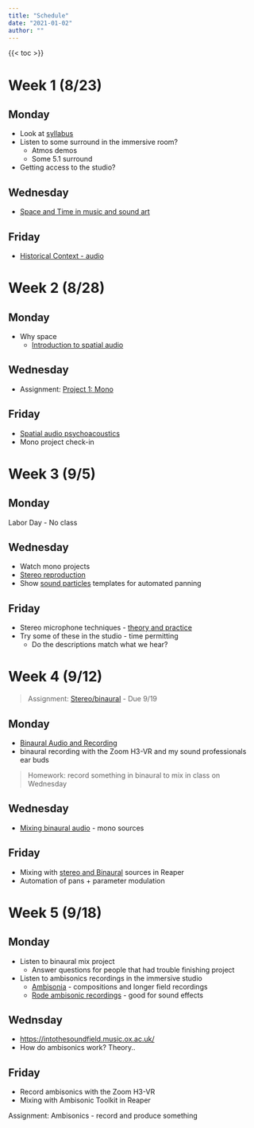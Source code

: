 ```yaml
---
title: "Schedule"
date: "2021-01-02"
author: ""
---
```


{{< toc >}}

# Week 1 (8/23)

## Monday

- Look at [syllabus](../syllabus)
- Listen to some surround in the immersive room?
  - Atmos demos
  - Some 5.1 surround
- Getting access to the studio?

## Wednesday

- [Space and Time in music and sound art](../lectures/week-1/space-and-time/)

## Friday

- [Historical Context - audio](../lectures/week-1/historical-context/)

# Week 2 (8/28)

## Monday

- Why space
  - [Introduction to spatial audio](../lectures/week-2/intro-spatial-audio/)

## Wednesday

- Assignment: [Project 1: Mono](../projects/mono)

## Friday

- [Spatial audio psychoacoustics](../lectures/week-2/spatial-audio-psychoacoustics/)
- Mono project check-in

# Week 3 (9/5)

## Monday

Labor Day - No class

## Wednesday

- Watch mono projects
- [Stereo reproduction](../lectures/week-3/stereo/)
- Show [sound particles](https://soundparticles.com/products/soundparticles/plans) templates for automated panning

## Friday

- Stereo microphone techniques - [theory and practice](../lectures/week-3/recording-stereo/)
- Try some of these in the studio - time permitting
  - Do the descriptions match what we hear?

# Week 4 (9/12)

> Assignment: [Stereo/binaural](../projects/stereo) - Due 9/19

## Monday

- [Binaural Audio and Recording](../lectures/week-4/binaural-recording/)
- binaural recording with the Zoom H3-VR and my sound professionals ear buds

<!-- TODO: create this assignment  -->

> Homework: record something in binaural to mix in class on Wednesday

## Wednesday

- [Mixing binaural audio](../lectures/week-4/mixing-binaural/) - mono sources

## Friday

- Mixing with [stereo and Binaural](../lectures/week-4/atk-stereo/) sources in Reaper
- Automation of pans + parameter modulation

<!-- NOTE: should we go directly to ambisonics from here, then into 5.1 and atmos? I think that makes more sense -->

# Week 5 (9/18)

## Monday

- Listen to binaural mix project
  - Answer questions for people that had trouble finishing project
- Listen to ambisonics recordings in the immersive studio
  - [Ambisonia](https://www.ambisonia.com/) - compositions and longer field recordings
  - [Rode ambisonic recordings](https://library.soundfield.com/) - good for sound effects

## Wednsday

- https://intothesoundfield.music.ox.ac.uk/
- How do ambisonics work? Theory..

## Friday

- Record ambisonics with the Zoom H3-VR
- Mixing with Ambisonic Toolkit in Reaper

Assignment: Ambisonics - record and produce something

<!--



# Week 6 (9/26)

> Read: [Surround Sound Explained: Ambisonics](https://www.soundonsound.com/techniques/surround-sound-explained-part-3) -->

<!--
- Short part on Qaad craze in the 70s and why it failed
- Production and Style
  - Cinema's HIdden Multi-channel history and the origins of digital surround
  - The Sound of 5.1: Aura Aesthetics
  - The look of 5.1: Visual aesthetics
  - Decoding the digital surround style
  - Using the digital surround style
- Analysis
  - Studying multi-channel soundtracks
  - Studying image/sound interaCtions
- Theory
  - Body and voice
  - Apparatus Theory
  - The real and the symbolic


Assignment: [5.1](../projects/quad)

# Week 7 (10/3) -


**Beyond Dolby (Stereo) - Kerins**
> Watch: Disney's Fantasia - the first movie released in Surround, Jurrasic Park (5.1 Surround DTS), Batman Returns (First Dolby Digital 5.1), Last Action hero (7.1 Surround)
- [Multichannel stereo and surround sound systems](x-devonthink-item://2B021C8E-B6CB-47C8-84E4-3388C1BD5ABA?page=94)
- 5.1 mixing in Logic X
  - Listen to 5.1 mixes and
  - Check out a few movies from the library to compare their 5.1 mixes and test whether the surround works without a receiver.
  - make our own

> Read: [Surround Sound Explained: Foundations](https://www.soundonsound.com/techniques/surround-sound-explained-part-1), [Mixing in surround](https://www.soundonsound.com/techniques/surround-sound-explained-part-7), [Surround Production](https://www.soundonsound.com/techniques/surround-sound-explained-part-8)



- Surround micing techniques - [Edwin Pfanzagl-Cardone - The Art and Science of Surround and Stereo Recording\_ Including 3D Audio Techniques-Springer \(2021\)](x-devonthink-item://740930CB-441D-4BA8-9D4B-0BC1147C9A52?page=117)

# Week 8 (10/10) - Introduction to Dolby Atmos

[What is Dolby Atmos](x-devonthink-item://C0053DA0-7721-439A-B23C-2250929ADA34?page=13)

- REad: Atmos Now: Dolby Laboratories, Mixing Ideology and Hollywood Sound Production1 Benjamin Wright from Living Stereo
- What is Dolby Atmos?
  - History
  - Key Aspects of Dolby Atmos
  - Understanding the Playing Field
  - New terminology
- Software & Hardware
- Configuration
- Mixing
  - Panning
  - Metering
- Recording - Master File
  - Concepts
  - Transport and Timecode
  - Recording
  - Setting and Configuration
- Media Files and Codecs
  - Dolby Atmos Master File
  - Re-renders
  - Media File Formats
  - Conversion tool
  - Delivery Codecs
  - Production - Delivery - Playback

> Watch: [Mixing in Dolby Atmos - How it Works](https://www.amazon.com/Mixing-Dolby-Atmos-different-approach/dp/B09PK4F6XV/135-8860982-5856651?content-id=amzn1.sym.7757a8b5-874e-4a67-9d85-54ed32f01737&psc=1), Brave (first movie in Dolby Atmos)

Assignment: do something with atmos

# Week 9 (10/17) -

- Atmos with Logic X
  - Introduction
  - External Renderer
  - Internal Renderer
  - 3D Panning
  - Surround Plugins
- [Dolby atmos: music creation 101](https://professional.dolby.com/music/dolby-atmos-music-creation-101/)

> [Logic Pro - What's new in 10.7 (With in-depth Dolby Atmos Explanations)](https://www.youtube.com/watch?v=-WWhJQNo2zU), [Logic Pro update 10.7.3 (now monitor Dolby Atmos with the Apple Renderer)](https://www.youtube.com/watch?v=PwxXc-J_9R4)

# Week 10 (10/24) - Atmos Movies

- Theatrical
- TV/Series
- Broadcast
- Games

# Monday

Native America Day - No Class

> Watch: [Bob Clearmountain on Immersive Audio](https://www.youtube.com/watch?v=qgTy6geufds)

# Week 11 (10/31) - Atmos Games

- [Atmos with games](https://www.dolby.com/experience/games/)
- [Dolby Atmos and Wwise](https://games.dolby.com/atmos/wwise/)
- This may not work on mac, maybe just play some games?

# Week 12 (11/7) - Atmos Music

- Mixing with Binaural
- Content Delivery
- Consumer Playback challenges

# Friday

Veteran's Day - No Class

# Week 13 (11/14)

- Begin work on final

# Week 14 (11/21)

# Thursday

Thanksgiving - No classes

# Week 15 (11/27)

# Week 16 (12/5)

# Thursday

Start of final exams -->
